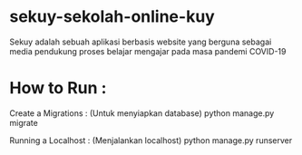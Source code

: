 # sekuy-sekolah-online-kuy
Sekuy adalah sebuah aplikasi berbasis website yang berguna sebagai media pendukung  proses belajar mengajar pada masa pandemi COVID-19

# How to Run :
Create a Migrations : (Untuk menyiapkan database)
  python manage.py migrate
 
Running a Localhost : (Menjalankan localhost)
  python manage.py runserver
